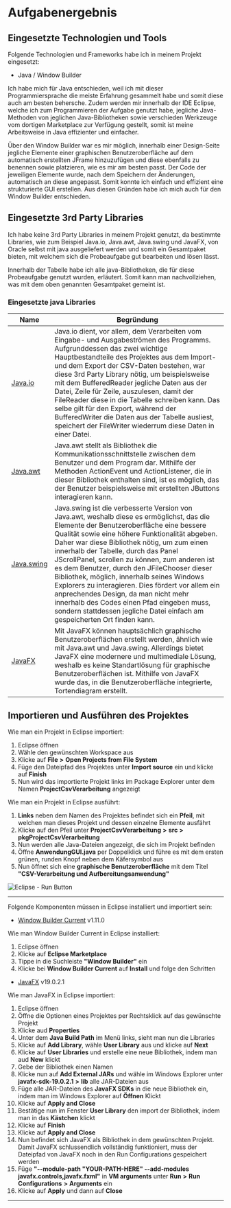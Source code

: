 # Aufgabenergebnis

## Eingesetzte Technologien und Tools

Folgende Technologien und Frameworks habe ich in meinem Projekt eingesetzt:

- Java / Window Builder

Ich habe mich für Java entschieden, weil ich mit dieser Programmiersprache die meiste Erfahrung gesammelt habe und somit diese auch am besten behersche. Zudem werden mir innerhalb der IDE Eclipse, welche ich zum Programmieren der Aufgabe genutzt habe, jegliche Java-Methoden von jeglichen Java-Bibliotheken sowie verschieden Werkzeuge vom dortigen Marketplace zur Verfügung gestellt, somit ist meine Arbeitsweise in Java effizienter und einfacher.

Über den Window Builder war es mir möglich, innerhalb einer Design-Seite jegliche Elemente einer graphischen Benutzeroberfläche auf dem automatisch erstellten JFrame hinzuzufügen und diese ebenfalls zu benennen sowie platzieren, wie es mir am besten passt. Der Code der jeweiligen Elemente wurde, nach dem Speichern der Änderungen, automatisch an diese angepasst. Somit konnte ich einfach und effizient eine strukturierte GUI erstellen. Aus diesen Gründen habe ich mich auch für den Window Builder entschieden.

## Eingesetzte 3rd Party Libraries

Ich habe keine 3rd Party Libraries in meinem Projekt genutzt, da bestimmte Libraries, wie zum Beispiel Java.io, Java.awt, Java.swing und JavaFX, von Oracle selbst mit java ausgeliefert werden und somit ein Gesamtpaket bieten, mit welchem sich die Probeaufgabe gut bearbeiten und lösen lässt. 

Innerhalb der Tabelle habe ich alle java-Bibliotheken, die für diese Probeaufgabe genutzt wurden, erläutert. Somit kann man nachvollziehen, was mit dem oben genannten Gesamtpaket gemeint ist.

### Eingesetzte java Libraries

Name | Begründung
--- | ---
[Java.io](https://docs.oracle.com/javase/7/docs/api/java/io/package-summary.html) | Java.io dient, vor allem, dem Verarbeiten vom Eingabe- und Ausgabeströmen des Programms. Aufgrunddessen das zwei wichtige Hauptbestandteile des Projektes aus dem Import- und dem Export der CSV-Daten bestehen, war diese 3rd Party Library nötig, um beispielsweise mit dem BufferedReader jegliche Daten aus der Datei, Zeile für Zeile, auszulesen, damit der FileReader diese in die Tabelle schreiben kann. Das selbe gilt für den Export, während der BufferedWriter die Daten aus der Tabelle ausliest, speichert der FileWriter wiederrum diese Daten in einer Datei.
[Java.awt](https://docs.oracle.com/javase/7/docs/api/java/awt/package-summary.html) | Java.awt stellt als Bibliothek die Kommunikationsschnittstelle zwischen dem Benutzer und dem Program dar. Mithilfe der Methoden ActionEvent und ActionListener, die in dieser Bibliothek enthalten sind, ist es möglich, das der Benutzer beispielsweise mit erstellten JButtons interagieren kann.
[Java.swing](https://docs.oracle.com/javase/tutorial/uiswing/index.html) | Java.swing ist die verbesserte Version von Java.awt, weshalb diese es ermöglichst, das die Elemente der Benutzeroberfläche eine bessere Qualität sowie eine höhere Funktionalität abgeben. Daher war diese Bibliothek nötig, um zum einen innerhalb der Tabelle, durch das Panel JScrollPanel, scrollen zu können, zum anderen ist es dem Benutzer, durch den JFileChooser dieser Bibliothek, möglich, innerhalb seines Windows Explorers zu interagieren. Dies fördert vor allem ein anprechendes Design, da man nicht mehr innerhalb des Codes einen Pfad eingeben muss, sondern stattdessen jegliche Datei einfach am gespeicherten Ort finden kann.
[JavaFX](https://openjfx.io/) | Mit JavaFX können hauptsächlich graphische Benutzeroberflächen erstellt werden, ähnlich wie mit Java.awt und Java.swing. Allerdings bietet JavaFX eine modernere und multimediale Lösung, weshalb es keine Standartlösung für graphische Benutzeroberflächen ist. Mithilfe von JavaFX wurde das, in die Benutzeroberfläche integrierte, Tortendiagram erstellt.

## Importieren und Ausführen des Projektes

Wie man ein Projekt in Eclipse importiert:

1. Eclipse öffnen
2. Wähle den gewünschten Workspace aus
3. Klicke auf **File** **>** **Open Projects from File System**
4. Füge den Dateipfad des Projektes unter **Import source** ein und klicke auf **Finish**
5. Nun wird das importierte Projekt links im Package Explorer unter dem Namen **ProjectCsvVerarbeitung** angezeigt

Wie man ein Projekt in Eclipse ausführt:
1. **Links** neben dem Namen des Projektes befindet sich ein **Pfeil**, mit welchen man dieses Projekt und dessen einzelne Elemente ausfährt
2. Klicke auf den Pfeil unter **ProjectCsvVerarbeitung** **>** **src** **>** **pkgProjectCsvVerarbeitung**
3. Nun werden alle Java-Dateien angezeigt, die sich im Projekt befinden
4. Öffne **AnwendungGUI.java** per Doppelklick und führe es mit dem ersten grünen, runden Knopf neben dem Käfersymbol aus
5. Nun öffnet sich eine **graphische Benutzeroberfläche** mit dem Titel **"CSV-Verarbeitung und Aufbereitungsanwendung"**

![Eclipse - Run Button](https://i.stack.imgur.com/z72yJ.png/)

---

Folgende Komponenten müssen in Eclipse installiert und importiert sein:

- [Window Builder Current](https://www.eclipse.org/windowbuilder/) v1.11.0

Wie man Window Builder Current in Eclipse installiert:

1. Eclipse öffnen
2. Klicke auf **Eclipse Marketplace**
3. Tippe in die Suchleiste **"Window Builder"** ein
4. Klicke bei **Window Builder Current** auf **Install** und folge den Schritten 

- [JavaFX](https://gluonhq.com/products/javafx/) v19.0.2.1

Wie man JavaFX in Eclipse importiert:

1. Eclipse öffnen
2. Öffne die Optionen eines Projektes per Rechtsklick auf das gewünschte Projekt 
3. Klicke aud **Properties**
4. Unter dem **Java Build Path** im Menü links, sieht man nun die Libraries
5. Klicke auf **Add Library**, wähle **User Library** aus und klicke auf **Next**
6. Klicke auf **User Libraries** und erstelle eine neue Bibliothek, indem man aud **New** klickt
7. Gebe der Bibliothek einen Namen
8. Klicke nun auf **Add External JARs**  und wähle im Windows Explorer unter **javafx-sdk-19.0.2.1** **>**  **lib** alle JAR-Dateien aus
9. Füge alle JAR-Dateien des **JavaFX SDKs** in die neue Bibliothek ein, indem man im Windows Explorer auf **Öffnen** Klickt
10. Klicke auf **Apply and Close**
11. Bestätige nun im Fenster **User Library** den import der Bibliothek, indem man in das **Kästchen** klickt
12. Klicke auf **Finish**
13. Klicke auf **Apply and Close**
14. Nun befindet sich JavaFX als Bibliothek in dem gewünschten Projekt. Damit JavaFX schlussendlich vollständig funktioniert, muss der Dateipfad von JavaFX noch in den Run Configurations gespeichert werden
16. Füge **"--module-path "YOUR-PATH-HERE" --add-modules javafx.controls,javafx.fxml"** in **VM arguments** unter **Run** **>**  **Run Configurations** **>** **Arguments** ein
17. Klicke auf **Apply** und dann auf **Close**


---
